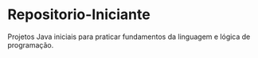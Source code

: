 # Repositorio-Iniciante
Projetos Java iniciais para praticar fundamentos da linguagem e lógica de programação.
